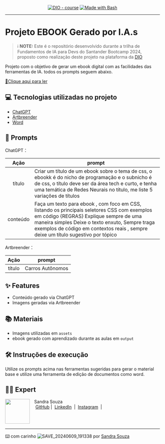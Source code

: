 <p align="center">
<a /a></p>


<p align="center">
<a href="https://dio.me/"><img src="https://img.shields.io/badge/DIO-Course-28DA77?logo=youtube" alt="DIO - course"></a>
<a href="https://www.gnu.org/software/bash/" title="Go to Bash homepage"><img src="https://img.shields.io/badge/Prompt-Project-blue?logo=gnu-bash&amp;logoColor=white" alt="Made with Bash"></a></p>

-------




# Projeto EBOOK Gerado por I.A.s


 > ℹ️ **NOTE:** Este é o repositório desenvolvido durante a trilha de Fundamentos de IA para Devs do Santander Bootcamp 2024, proposto como realização deste projeto na plataforma da [DIO](https://dio.me)

Projeto com o objetivo de gerar um ebook digital com as facilidades das ferramentas de IA. todos os prompts
seguem abaixo.

<a href="https://github.com/Sandradiotech/prompts-Ebook_Carros_Autonomos/main/output/ebook%20-output.pdf" title="View PDF now"> 📕Clique aqui para ler</a>

## 💻 Tecnologias utilizadas no projeto

- [ChatGPT](https://chat.openai.com/) 
- [Artbreender](https://www.artbreender.com/app/)
- [Word](https://www.microsoft.com/en/microsoft-365/word)

## 🧠 Prompts


ChatGPT：

|   Ação   | prompt                                                                                                                                                                                                                                                                         |
| :------: | ------------------------------------------------------------------------------------------------------------------------------------------------------------------------------------------------------------------------------------------------------------------------------ |
|  título  | Criar um título de um ebook sobre o tema de css, o ebookk é do nicho de programação e o subnicho é de css, o título deve ser da área tech e curto, e tenha uma temática de Redes Neurais no título, me liste 5 variações de títulos                                                        |
| conteúdo | Faça um texto para ebook , com foco em CSS, listando os principais seletores CSS com exemplos em código {REGRAS} Explique sempre de uma maneira simples Deixe o texto enxuto, Sempre traga exemplos de código em contextos reais , sempre deixe um título sugestivo por tópico |


Artbreender：

|  Ação  | prompt                                                                                 |
| :----: | -------------------------------------------------------------------------------------- |
| título | Carros Autônomos |

## ✨ Features

- Conteúdo gerado via ChatGPT
- Imagens geradas via Artbreender

## 📚 Materiais

- Imagens utilizadas em `assets`
- ebook gerado com aprendizado durante as aulas em `output`

## 🛠️ Instruções de execução

Utilize os prompts acima nas ferramentas sugeridas para gerar o material base e utilize uma ferramenta de edição de documentos como word.

## 👨‍💻 Expert

<p>
    <img 
      align=left 
      margin=10 
      width=80 
      src=""
    />
    <p>&nbsp&nbsp&nbspSandra Souza<br>
    &nbsp&nbsp&nbsp
    <a href="https://github.com/Sandradiotech">
    GitHub</a>&nbsp;|&nbsp;
    <a href="www.linkedin.com/in/
sandra-souza-312258b0-exe">LinkedIn</a>
&nbsp;|&nbsp;
    <a href="https://www.instagram.com/sandrasouza.fippunoeste.exe/">
    Instagram</a>
&nbsp;|&nbsp;</p>
</p>
<br/><br/>
<p>

---

⌨️ com carinho ![SAVE_20240609_191338](https://github.com/Sandradiotech/Ebook_Carros_Autonomos/assets/117128219/51884134-1405-46c2-a712-9824cc05bd78)
por [Sandra Souza](https://github.com/Sandradiotech)
